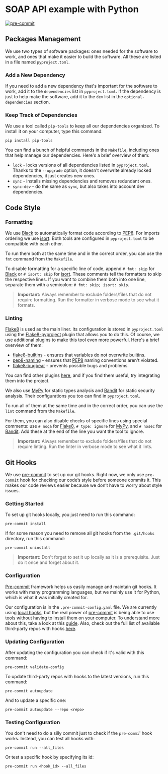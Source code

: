 # SOAP API example with Python

[![pre-commit](https://img.shields.io/badge/pre--commit-enabled-brightgreen?logo=pre-commit)](https://github.com/pre-commit/pre-commit)

## Packages Management

We use two types of software packages: ones needed for the software to work, and ones that make it easier to build the
software. All these are listed in a file named `pyproject.toml`.

### Add a New Dependency

If you need to add a new dependency that's important for the software to work, add it to the `dependencies` list
in `pyproject.toml`. If the dependency is just to help make the software, add it to the `dev` list in
the `optional-dependencies` section.

### Keep Track of Dependencies

We use a tool called `pip-tools` to keep all our dependencies organized. To install it on your computer, type this
command:

```shell
pip install pip-tools
```

You can find a bunch of helpful commands in the `Makefile`, including ones that help manage our dependencies. Here's a
brief overview of them:

- `lock` - locks versions of all dependencies listed in `pyproject.toml`. Thanks to the `--upgrade` option, it doesn't
  overwrite already locked dependencies, it just creates new ones.
- `sync` - installs missing dependencies and removes redundant ones.
- `sync-dev` - do the same as `sync`, but also takes into account dev dependencies.

## Code Style

### Formatting

We use [Black](https://black.readthedocs.io/en/stable/) to automatically format code according
to [PEP8](https://peps.python.org/pep-0008/). For imports ordering we use [isort](https://pycqa.github.io/isort/). Both
tools are configured in `pyproject.toml` to be compatible with each other.

To run them both at the same time and in the correct order, you can use the `fmt` command from the `Makefile`.

To disable formatting for a specific line of code, append `# fmt: skip`
for [Black](https://black.readthedocs.io/en/stable/) or `# isort: skip` for [isort](https://pycqa.github.io/isort/).
These comments tell the formatters to skip the respective lines. If you want to combine them both into one line,
separate them with a semicolon: `# fmt: skip; isort: skip`.

> **Important:** Always remember to exclude folders/files that do not require formatting. Run the formatter in verbose
> mode to see what it formats.

### Linting

[Flake8](https://flake8.pycqa.org/en/latest/) is used as the main liner. Its configuration is stored in `pyproject.toml`
using the [Flake8-pyproject](https://pypi.org/project/Flake8-pyproject/) plugin that allows you to do this. Of course,
we use additional plugins to make this tool even more powerful. Here's a brief overview of them:

- [flake8-builtins](https://pypi.org/project/flake8-builtins/) - ensures that variables do not overwrite builtins.
- [pep8-naming](https://pypi.org/project/pep8-naming/) - ensures that [PEP8](https://peps.python.org/pep-0008/) naming
  conventions aren't violated.
- [flake8-bugbear](https://pypi.org/project/flake8-bugbear/) - prevents possible bugs and problems.

You can find other
plugins [here](https://github.com/DmytroLitvinov/awesome-flake8-extensions?tab=readme-ov-file#all-in-one), and if you
find them useful, try integrating them into the project.

We also use [MyPy](https://mypy.readthedocs.io/en/stable/) for static types analysis
and [Bandit](https://bandit.readthedocs.io/en/latest/) for static security analysis. Their configurations you too
can find in `pyproject.toml`.

To run all of them at the same time and in the correct order, you can use the `lint` command from the `Makefile`.

For them, you can also disable checks of specific lines using special comments: use `# noqa` for
[Flake8](https://flake8.pycqa.org/en/latest/), `# type: ignore` for [MyPy](https://mypy.readthedocs.io/en/stable/),
and `# nosec` for [Bandit](https://bandit.readthedocs.io/en/latest/). Add these at the end of the line you want the tool
to ignore.

> **Important:** Always remember to exclude folders/files that do not require linting. Run the linter in verbose
> mode to see what it lints.

## Git Hooks

We use [pre-commit](https://pre-commit.com) to set up our git hooks. Right now, we only use `pre-commit` hook for
checking our code’s style before someone commits it. This makes our code reviews easier because we don’t have to worry
about style issues.

### Getting Started

To set up git hooks locally, you just need to run this command:

```shell
pre-commit install
```

If for some reason you need to remove all git hooks from the `.git/hooks` directory, run this command:

```shell
pre-commit uninstall
```

> **Important:** Don't forget to set it up locally as it is a prerequisite. Just do it once and forget about it.

### Configuration

[Pre-commit](https://pre-commit.com) framework helps us easily manage and maintain git hooks. It works with many
programming languages, but we mainly use it for Python, which is what it was initially created for.

Our configuration is in the `.pre-commit-config.yaml` file. We are currently
using [local hooks](https://pre-commit.com/#repository-local-hooks), but the real power
of [pre-commit](https://pre-commit.com) is being able to use tools without having to install them on your computer. To
understand more about this, take a look at
this [guide](https://pre-commit.com/#adding-pre-commit-plugins-to-your-project). Also, check out the full list of
available third-party repos with hooks [here](https://pre-commit.com/hooks.html).

### Updating Configuration

After updating the configuration you can check if it's valid with this command:

```shell
pre-commit validate-config
```

To update third-party repos with hooks to the latest versions, run this command:

```shell
pre-commit autoupdate
```

And to update a specific one:

```shell
pre-commit autoupdate --repo <repo>
```

### Testing Configuration

You don't need to do a silly commit just to check if the `pre-commi`' hook works. Instead, you can test all hooks with:

```shell
pre-commit run --all_files
```

Or test a specific hook by specifying its id:

```shell
pre-commit run <hook_id> --all_files
```
